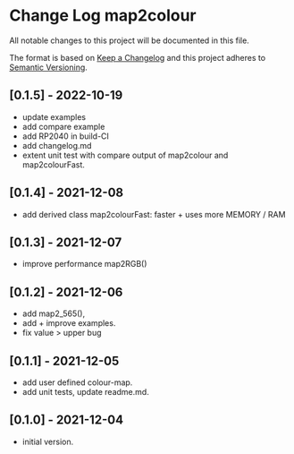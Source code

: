 # Change Log map2colour

All notable changes to this project will be documented in this file.

The format is based on [Keep a Changelog](http://keepachangelog.com/)
and this project adheres to [Semantic Versioning](http://semver.org/).


## [0.1.5] - 2022-10-19
- update examples 
- add compare example
- add RP2040 in build-CI
- add changelog.md
- extent unit test with compare output of map2colour and map2colourFast.

## [0.1.4] - 2021-12-08  
- add derived class map2colourFast: faster + uses more MEMORY / RAM

## [0.1.3] - 2021-12-07  
- improve performance map2RGB()

## [0.1.2] - 2021-12-06  
- add map2_565(), 
- add + improve examples.
- fix value > upper bug

## [0.1.1] - 2021-12-05
- add user defined colour-map.
- add unit tests, update readme.md.

## [0.1.0] - 2021-12-04
- initial version.
